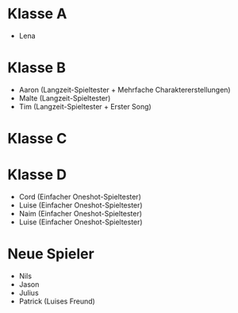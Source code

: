 # Klasse A
- Lena


# Klasse B 
- Aaron (Langzeit-Spieltester + Mehrfache Charaktererstellungen)
- Malte (Langzeit-Spieltester)
- Tim (Langzeit-Spieltester + Erster Song)

# Klasse C


# Klasse D
- Cord (Einfacher Oneshot-Spieltester)
- Luise (Einfacher Oneshot-Spieltester)
- Naim (Einfacher Oneshot-Spieltester)
- Luise (Einfacher Oneshot-Spieltester)



# Neue Spieler
- Nils
- Jason
- Julius 
- Patrick (Luises Freund)
